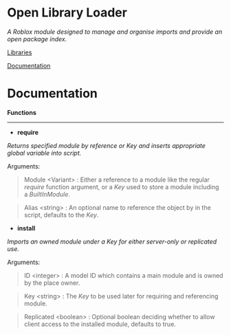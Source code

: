 # Open Library Loader

*A Roblox module designed to manage and organise imports and provide an open package index.*



[Libraries](https://github.com/BlevinsWasTaken/openlibraryloader/blob/main/OpenLibraryLoader.lua/BuiltInLibraries.lua)

[Documentation](https://github.com/BlevinsWasTaken/openlibraryloader/blob/main/README.md#Documentation)


# Documentation

**Functions**

---

- **require**

*Returns specified module by reference or Key and inserts appropriate global variable into script.*

Arguments:

>Module \<Variant> : Either a reference to a module like the regular *require* function argument, or a *Key* used to store a module including a *BuiltInModule*.

>Alias \<string> : An optional name to reference the object by in the script, defaults to the *Key*.


- **install**

*Imports an owned module under a Key for either server-only or replicated use.*

Arguments:

>ID \<integer> : A model ID which contains a main module and is owned by the place owner.

>Key \<string> : The *Key* to be used later for requiring and referencing module.

>Replicated \<boolean> : Optional boolean deciding whether to allow client access to the installed module, defaults to true.
